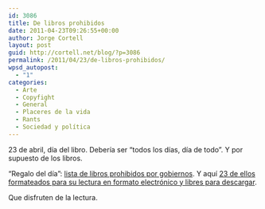 ```yaml
---
id: 3086
title: De libros prohibidos
date: 2011-04-23T09:26:55+00:00
author: Jorge Cortell
layout: post
guid: http://cortell.net/blog/?p=3086
permalink: /2011/04/23/de-libros-prohibidos/
wpsd_autopost:
  - "1"
categories:
  - Arte
  - Copyfight
  - General
  - Placeres de la vida
  - Rants
  - Sociedad y polí­tica
---
```

23 de abril, día del libro. Debería ser &#8220;todos los días, día de todo&#8221;. Y por supuesto de los libros.

&#8220;Regalo del día&#8221;: [lista de libros prohibidos por gobiernos](http://en.wikipedia.org/wiki/List_of_books_banned_by_governments). Y aquí [23 de ellos formateados para su lectura en formato electrónico y libres para descargar](http://www.feedbooks.com/list/6).

Que disfruten de la lectura.